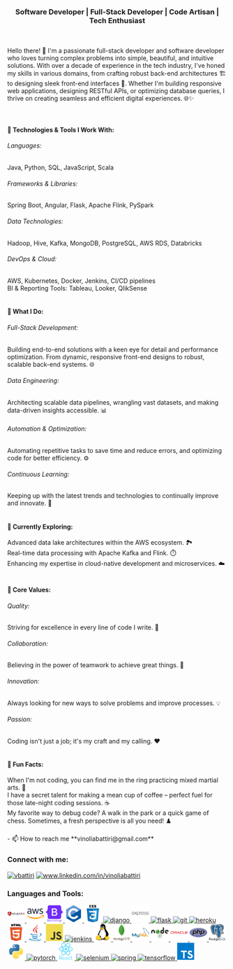 <h3 align="center">Software Developer | Full-Stack Developer | Code Artisan | Tech Enthusiast</h3><br><br>
Hello there! 👋 I'm a passionate full-stack developer and software developer who loves turning complex problems into simple, beautiful, and intuitive solutions. With over a decade of experience in the tech industry, I've honed my skills in various domains, from crafting robust back-end architectures 🏗️ to designing sleek front-end interfaces 🎨. Whether I'm building responsive web applications, designing RESTful APIs, or optimizing database queries, I thrive on creating seamless and efficient digital experiences. 🌐✨<br><br><br>


<h4>🔧 Technologies & Tools I Work With:</h4>
<h6>Languages:</h6> Java, Python, SQL, JavaScript, Scala<br>
<h6>Frameworks & Libraries:</h6> Spring Boot, Angular, Flask, Apache Flink, PySpark<br>
<h6>Data Technologies:</h6> Hadoop, Hive, Kafka, MongoDB, PostgreSQL, AWS RDS, Databricks<br>
<h6>DevOps & Cloud:</h6> AWS, Kubernetes, Docker, Jenkins, CI/CD pipelines<br>
BI & Reporting Tools:</h6> Tableau, Looker, QlikSense<br><br>
<h4>🧠 What I Do:</h4>
<h6>Full-Stack Development:</h6> Building end-to-end solutions with a keen eye for detail and performance optimization. From dynamic, responsive front-end designs to robust, scalable back-end systems. 🌐<br>
<h6>Data Engineering:</h6> Architecting scalable data pipelines, wrangling vast datasets, and making data-driven insights accessible. 📊<br>
<h6>Automation & Optimization:</h6> Automating repetitive tasks to save time and reduce errors, and optimizing code for better efficiency. ⚙️<br>
<h6>Continuous Learning:</h6> Keeping up with the latest trends and technologies to continually improve and innovate. 🚀<br><br>
<h4>🌱 Currently Exploring:</h4>
Advanced data lake architectures within the AWS ecosystem. 🏞️<br>
Real-time data processing with Apache Kafka and Flink. ⏱️<br>
Enhancing my expertise in cloud-native development and microservices. ☁️<br><br>
<h4>🎯 Core Values:</h4>
<h6>Quality:</h6> Striving for excellence in every line of code I write. 💎<br>
<h6>Collaboration:</h6> Believing in the power of teamwork to achieve great things. 🤝<br>
<h6>Innovation:</h6> Always looking for new ways to solve problems and improve processes. 💡<br>
<h6>Passion:</h6> Coding isn't just a job; it's my craft and my calling. ❤️<br><br>
<h4>🌟 Fun Facts:</h4>
When I'm not coding, you can find me in the ring practicing mixed martial arts. 🥋<br>
I have a secret talent for making a mean cup of coffee – perfect fuel for those late-night coding sessions. ☕<br>
My favorite way to debug code? A walk in the park or a quick game of chess. Sometimes, a fresh perspective is all you need! ♟️<br><br>
- 📫 How to reach me **vinoliabattiri@gmail.com**<br>
<h3 align="left">Connect with me:</h3>
<p align="left">
<a href="https://twitter.com/vbattiri" target="blank"><img align="center" src="https://raw.githubusercontent.com/rahuldkjain/github-profile-readme-generator/master/src/images/icons/Social/twitter.svg" alt="vbattiri" height="30" width="40" /></a>
<a href="https://www.linkedin.com/in/vinoliabattiri/" target="blank"><img align="center" src="https://raw.githubusercontent.com/rahuldkjain/github-profile-readme-generator/master/src/images/icons/Social/linked-in-alt.svg" alt="www.linkedin.com/in/vinoliabattiri" height="30" width="40" /></a>
</p>

<h3 align="left">Languages and Tools:</h3>
<p align="left"> <a href="https://angular.io" target="_blank" rel="noreferrer"> <img src="https://raw.githubusercontent.com/devicons/devicon/master/icons/angularjs/angularjs-original-wordmark.svg" alt="angularjs" width="40" height="40"/> </a> <a href="https://aws.amazon.com" target="_blank" rel="noreferrer"> <img src="https://raw.githubusercontent.com/devicons/devicon/master/icons/amazonwebservices/amazonwebservices-original-wordmark.svg" alt="aws" width="40" height="40"/> </a> <a href="https://getbootstrap.com" target="_blank" rel="noreferrer"> <img src="https://raw.githubusercontent.com/devicons/devicon/master/icons/bootstrap/bootstrap-plain-wordmark.svg" alt="bootstrap" width="40" height="40"/> </a> <a href="https://www.cprogramming.com/" target="_blank" rel="noreferrer"> <img src="https://raw.githubusercontent.com/devicons/devicon/master/icons/c/c-original.svg" alt="c" width="40" height="40"/> </a> <a href="https://www.w3schools.com/css/" target="_blank" rel="noreferrer"> <img src="https://raw.githubusercontent.com/devicons/devicon/master/icons/css3/css3-original-wordmark.svg" alt="css3" width="40" height="40"/> </a> <a href="https://www.djangoproject.com/" target="_blank" rel="noreferrer"> <img src="https://cdn.worldvectorlogo.com/logos/django.svg" alt="django" width="40" height="40"/> </a> <a href="https://expressjs.com" target="_blank" rel="noreferrer"> <img src="https://raw.githubusercontent.com/devicons/devicon/master/icons/express/express-original-wordmark.svg" alt="express" width="40" height="40"/> </a> <a href="https://flask.palletsprojects.com/" target="_blank" rel="noreferrer"> <img src="https://www.vectorlogo.zone/logos/pocoo_flask/pocoo_flask-icon.svg" alt="flask" width="40" height="40"/> </a> <a href="https://git-scm.com/" target="_blank" rel="noreferrer"> <img src="https://www.vectorlogo.zone/logos/git-scm/git-scm-icon.svg" alt="git" width="40" height="40"/> </a> <a href="https://heroku.com" target="_blank" rel="noreferrer"> <img src="https://www.vectorlogo.zone/logos/heroku/heroku-icon.svg" alt="heroku" width="40" height="40"/> </a> <a href="https://www.w3.org/html/" target="_blank" rel="noreferrer"> <img src="https://raw.githubusercontent.com/devicons/devicon/master/icons/html5/html5-original-wordmark.svg" alt="html5" width="40" height="40"/> </a> <a href="https://www.java.com" target="_blank" rel="noreferrer"> <img src="https://raw.githubusercontent.com/devicons/devicon/master/icons/java/java-original.svg" alt="java" width="40" height="40"/> </a> <a href="https://developer.mozilla.org/en-US/docs/Web/JavaScript" target="_blank" rel="noreferrer"> <img src="https://raw.githubusercontent.com/devicons/devicon/master/icons/javascript/javascript-original.svg" alt="javascript" width="40" height="40"/> </a> <a href="https://www.jenkins.io" target="_blank" rel="noreferrer"> <img src="https://www.vectorlogo.zone/logos/jenkins/jenkins-icon.svg" alt="jenkins" width="40" height="40"/> </a> <a href="https://www.linux.org/" target="_blank" rel="noreferrer"> <img src="https://raw.githubusercontent.com/devicons/devicon/master/icons/linux/linux-original.svg" alt="linux" width="40" height="40"/> </a> <a href="https://www.mongodb.com/" target="_blank" rel="noreferrer"> <img src="https://raw.githubusercontent.com/devicons/devicon/master/icons/mongodb/mongodb-original-wordmark.svg" alt="mongodb" width="40" height="40"/> </a> <a href="https://www.mysql.com/" target="_blank" rel="noreferrer"> <img src="https://raw.githubusercontent.com/devicons/devicon/master/icons/mysql/mysql-original-wordmark.svg" alt="mysql" width="40" height="40"/> </a> <a href="https://nodejs.org" target="_blank" rel="noreferrer"> <img src="https://raw.githubusercontent.com/devicons/devicon/master/icons/nodejs/nodejs-original-wordmark.svg" alt="nodejs" width="40" height="40"/> </a> <a href="https://www.oracle.com/" target="_blank" rel="noreferrer"> <img src="https://raw.githubusercontent.com/devicons/devicon/master/icons/oracle/oracle-original.svg" alt="oracle" width="40" height="40"/> </a> <a href="https://www.php.net" target="_blank" rel="noreferrer"> <img src="https://raw.githubusercontent.com/devicons/devicon/master/icons/php/php-original.svg" alt="php" width="40" height="40"/> </a> <a href="https://www.postgresql.org" target="_blank" rel="noreferrer"> <img src="https://raw.githubusercontent.com/devicons/devicon/master/icons/postgresql/postgresql-original-wordmark.svg" alt="postgresql" width="40" height="40"/> </a> <a href="https://www.python.org" target="_blank" rel="noreferrer"> <img src="https://raw.githubusercontent.com/devicons/devicon/master/icons/python/python-original.svg" alt="python" width="40" height="40"/> </a> <a href="https://pytorch.org/" target="_blank" rel="noreferrer"> <img src="https://www.vectorlogo.zone/logos/pytorch/pytorch-icon.svg" alt="pytorch" width="40" height="40"/> </a> <a href="https://reactjs.org/" target="_blank" rel="noreferrer"> <img src="https://raw.githubusercontent.com/devicons/devicon/master/icons/react/react-original-wordmark.svg" alt="react" width="40" height="40"/> </a> <a href="https://www.selenium.dev" target="_blank" rel="noreferrer"> <img src="https://raw.githubusercontent.com/detain/svg-logos/780f25886640cef088af994181646db2f6b1a3f8/svg/selenium-logo.svg" alt="selenium" width="40" height="40"/> </a> <a href="https://spring.io/" target="_blank" rel="noreferrer"> <img src="https://www.vectorlogo.zone/logos/springio/springio-icon.svg" alt="spring" width="40" height="40"/> </a> <a href="https://www.tensorflow.org" target="_blank" rel="noreferrer"> <img src="https://www.vectorlogo.zone/logos/tensorflow/tensorflow-icon.svg" alt="tensorflow" width="40" height="40"/> </a> <a href="https://www.typescriptlang.org/" target="_blank" rel="noreferrer"> <img src="https://raw.githubusercontent.com/devicons/devicon/master/icons/typescript/typescript-original.svg" alt="typescript" width="40" height="40"/> </a> </p>

